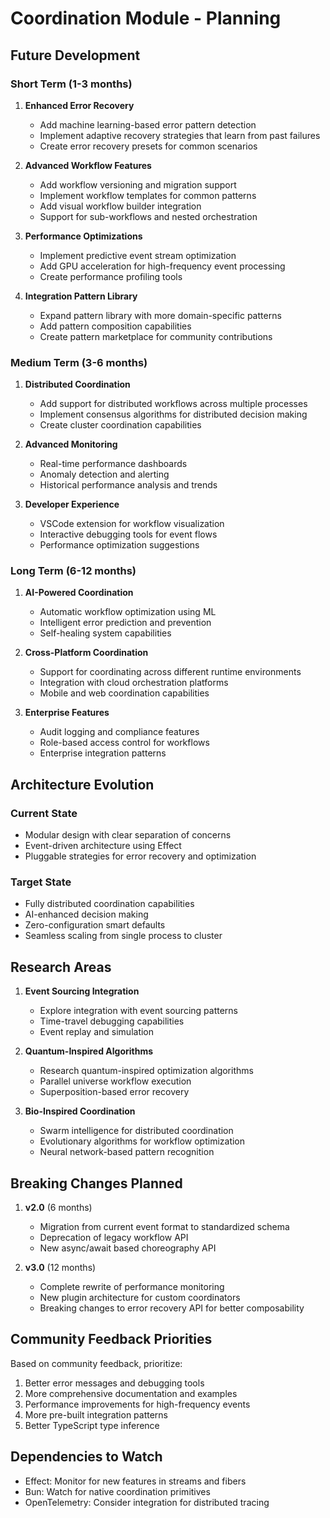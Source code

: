 # Coordination Module - Planning

## Future Development

### Short Term (1-3 months)

1. **Enhanced Error Recovery**
   - Add machine learning-based error pattern detection
   - Implement adaptive recovery strategies that learn from past failures
   - Create error recovery presets for common scenarios

2. **Advanced Workflow Features**
   - Add workflow versioning and migration support
   - Implement workflow templates for common patterns
   - Add visual workflow builder integration
   - Support for sub-workflows and nested orchestration

3. **Performance Optimizations**
   - Implement predictive event stream optimization
   - Add GPU acceleration for high-frequency event processing
   - Create performance profiling tools

4. **Integration Pattern Library**
   - Expand pattern library with more domain-specific patterns
   - Add pattern composition capabilities
   - Create pattern marketplace for community contributions

### Medium Term (3-6 months)

1. **Distributed Coordination**
   - Add support for distributed workflows across multiple processes
   - Implement consensus algorithms for distributed decision making
   - Create cluster coordination capabilities

2. **Advanced Monitoring**
   - Real-time performance dashboards
   - Anomaly detection and alerting
   - Historical performance analysis and trends

3. **Developer Experience**
   - VSCode extension for workflow visualization
   - Interactive debugging tools for event flows
   - Performance optimization suggestions

### Long Term (6-12 months)

1. **AI-Powered Coordination**
   - Automatic workflow optimization using ML
   - Intelligent error prediction and prevention
   - Self-healing system capabilities

2. **Cross-Platform Coordination**
   - Support for coordinating across different runtime environments
   - Integration with cloud orchestration platforms
   - Mobile and web coordination capabilities

3. **Enterprise Features**
   - Audit logging and compliance features
   - Role-based access control for workflows
   - Enterprise integration patterns

## Architecture Evolution

### Current State
- Modular design with clear separation of concerns
- Event-driven architecture using Effect
- Pluggable strategies for error recovery and optimization

### Target State
- Fully distributed coordination capabilities
- AI-enhanced decision making
- Zero-configuration smart defaults
- Seamless scaling from single process to cluster

## Research Areas

1. **Event Sourcing Integration**
   - Explore integration with event sourcing patterns
   - Time-travel debugging capabilities
   - Event replay and simulation

2. **Quantum-Inspired Algorithms**
   - Research quantum-inspired optimization algorithms
   - Parallel universe workflow execution
   - Superposition-based error recovery

3. **Bio-Inspired Coordination**
   - Swarm intelligence for distributed coordination
   - Evolutionary algorithms for workflow optimization
   - Neural network-based pattern recognition

## Breaking Changes Planned

1. **v2.0** (6 months)
   - Migration from current event format to standardized schema
   - Deprecation of legacy workflow API
   - New async/await based choreography API

2. **v3.0** (12 months)
   - Complete rewrite of performance monitoring
   - New plugin architecture for custom coordinators
   - Breaking changes to error recovery API for better composability

## Community Feedback Priorities

Based on community feedback, prioritize:
1. Better error messages and debugging tools
2. More comprehensive documentation and examples
3. Performance improvements for high-frequency events
4. More pre-built integration patterns
5. Better TypeScript type inference

## Dependencies to Watch

- Effect: Monitor for new features in streams and fibers
- Bun: Watch for native coordination primitives
- OpenTelemetry: Consider integration for distributed tracing